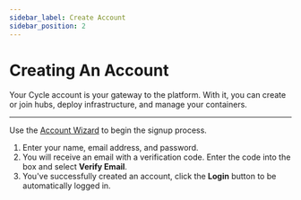```yaml
---
sidebar_label: Create Account
sidebar_position: 2
---
```


# Creating An Account

Your Cycle account is your gateway to the platform. With it, you can create or join hubs, deploy infrastructure, and manage your containers.

---

Use the [Account Wizard](https://portal.cycle.io/signup) to begin the signup process.

1. Enter your name, email address, and password.
2. You will receive an email with a verification code. Enter the code into the box and select **Verify Email**.
3. You've successfully created an account, click the **Login** button to be automatically logged in.

